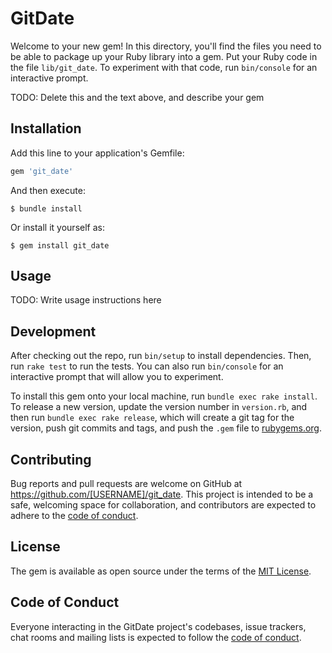 # GitDate

Welcome to your new gem! In this directory, you'll find the files you need to be able to package up your Ruby library into a gem. Put your Ruby code in the file `lib/git_date`. To experiment with that code, run `bin/console` for an interactive prompt.

TODO: Delete this and the text above, and describe your gem

## Installation

Add this line to your application's Gemfile:

```ruby
gem 'git_date'
```

And then execute:

    $ bundle install

Or install it yourself as:

    $ gem install git_date

## Usage

TODO: Write usage instructions here

## Development

After checking out the repo, run `bin/setup` to install dependencies. Then, run `rake test` to run the tests. You can also run `bin/console` for an interactive prompt that will allow you to experiment.

To install this gem onto your local machine, run `bundle exec rake install`. To release a new version, update the version number in `version.rb`, and then run `bundle exec rake release`, which will create a git tag for the version, push git commits and tags, and push the `.gem` file to [rubygems.org](https://rubygems.org).

## Contributing

Bug reports and pull requests are welcome on GitHub at https://github.com/[USERNAME]/git_date. This project is intended to be a safe, welcoming space for collaboration, and contributors are expected to adhere to the [code of conduct](https://github.com/[USERNAME]/git_date/blob/master/CODE_OF_CONDUCT.md).


## License

The gem is available as open source under the terms of the [MIT License](https://opensource.org/licenses/MIT).

## Code of Conduct

Everyone interacting in the GitDate project's codebases, issue trackers, chat rooms and mailing lists is expected to follow the [code of conduct](https://github.com/[USERNAME]/git_date/blob/master/CODE_OF_CONDUCT.md).

